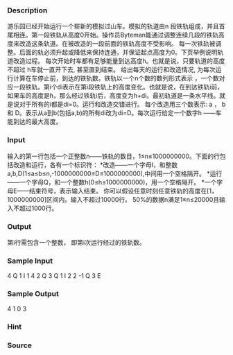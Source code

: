 
### Description
游乐园已经开始运行一个崭新的模拟过山车。模拟的轨道由n 段铁轨组成，并且首尾相连。第一段铁轨从高度0开始。操作员Byteman能通过调整连续几段的铁轨高度来改造这条轨道。在被改造的一段前面的铁轨高度不受影响。 每一次铁轨被调整。后面的轨必须升起或降低来保持连通，并保证起点高度为0。下页举例说明轨道改造过程。
每次开始时车都有足够能量到达高度h。也就是说，只要轨道的高度不超过 h车就一直开下去, 甚至直到结束。
给出每天的运行和改造情况, 为每次运行计算在车停止前，到达的铁轨数。铁轨以一个n个数的数列形式表示 ，一个数对应一段铁轨。第i个di表示在第i段铁轨上的高度变化。也就是说，在到达铁轨i前，如果车的高度是h，那么经过铁轨i后，高度变为h+di。最初轨道是一条水平线。就是说对于所有的i都是di=0。运行和改造交错进行。 每个改造用三个数表示: a ， b 和 D。表示从a到b(包括a,b)的所有di改为di=D。每次运行给定一个数字h ——车能到达的最大高度。

### Input
输入的第一行包括一个正整数n——铁轨的数目，1≤n≤1000000000。下面的行包括改造和运行，各有一个标识符：
*改造——一个字母I，和整数a,b,D(1≤a≤b≤n,-1000000000≤D≤1000000000),中间用一个空格隔开。
*运行——一个字母Q，和一个整数h(0≤h≤1000000000)，用一个空格隔开。
*一个字母E——结束符号，表示输入结束。
你可以假设任意时刻任意铁轨的高度在[1，1000000000]区间内。输入不超过10000行。
50%的数据n满足1≤n≤20000且输入不超过1000行。

### Output
第i行需包含一个整数，
即第i次运行经过的铁轨数。

### Sample Input
4
Q 1
I 1 4 2
Q 3
Q 1
I 2 2 -1
Q 3
E

### Sample Output
4
1
0
3

### Hint

### Source
